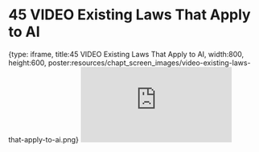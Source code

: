 # 45 VIDEO Existing Laws That Apply to AI
 
{type: iframe, title:45 VIDEO Existing Laws That Apply to AI, width:800, height:600, poster:resources/chapt_screen_images/video-existing-laws-that-apply-to-ai.png}
![](https://hutchdatascience.org/AI_for_Decision_Makers/no_toc/video-existing-laws-that-apply-to-ai.html)
 

 
